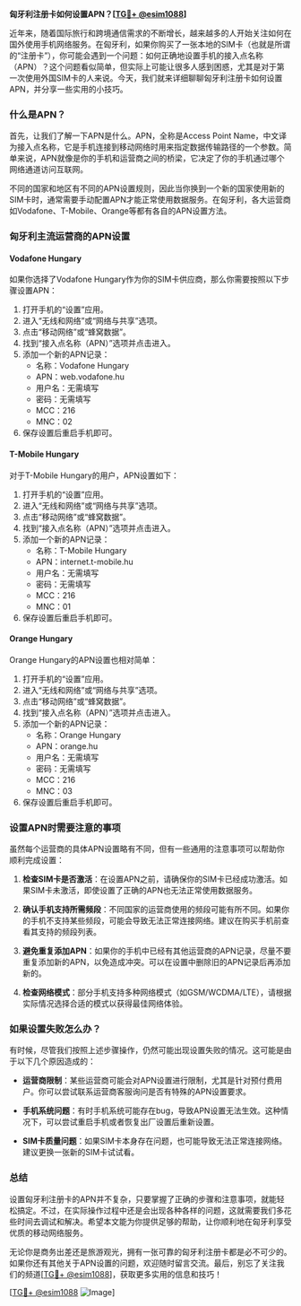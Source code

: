 **匈牙利注册卡如何设置APN？[[TG💪+ @esim1088](https://t.me/s/esim1088)]**

近年来，随着国际旅行和跨境通信需求的不断增长，越来越多的人开始关注如何在国外使用手机网络服务。在匈牙利，如果你购买了一张本地的SIM卡（也就是所谓的“注册卡”），你可能会遇到一个问题：如何正确地设置手机的接入点名称（APN）？这个问题看似简单，但实际上可能让很多人感到困惑，尤其是对于第一次使用外国SIM卡的人来说。今天，我们就来详细聊聊匈牙利注册卡如何设置APN，并分享一些实用的小技巧。

### 什么是APN？

首先，让我们了解一下APN是什么。APN，全称是Access Point Name，中文译为接入点名称，它是手机连接到移动网络时用来指定数据传输路径的一个参数。简单来说，APN就像是你的手机和运营商之间的桥梁，它决定了你的手机通过哪个网络通道访问互联网。

不同的国家和地区有不同的APN设置规则，因此当你换到一个新的国家使用新的SIM卡时，通常需要手动配置APN才能正常使用数据服务。在匈牙利，各大运营商如Vodafone、T-Mobile、Orange等都有各自的APN设置方法。

### 匈牙利主流运营商的APN设置

#### Vodafone Hungary
如果你选择了Vodafone Hungary作为你的SIM卡供应商，那么你需要按照以下步骤设置APN：

1. 打开手机的“设置”应用。
2. 进入“无线和网络”或“网络与共享”选项。
3. 点击“移动网络”或“蜂窝数据”。
4. 找到“接入点名称（APN）”选项并点击进入。
5. 添加一个新的APN记录：
   - 名称：Vodafone Hungary
   - APN：web.vodafone.hu
   - 用户名：无需填写
   - 密码：无需填写
   - MCC：216
   - MNC：02
6. 保存设置后重启手机即可。

#### T-Mobile Hungary
对于T-Mobile Hungary的用户，APN设置如下：

1. 打开手机的“设置”应用。
2. 进入“无线和网络”或“网络与共享”选项。
3. 点击“移动网络”或“蜂窝数据”。
4. 找到“接入点名称（APN）”选项并点击进入。
5. 添加一个新的APN记录：
   - 名称：T-Mobile Hungary
   - APN：internet.t-mobile.hu
   - 用户名：无需填写
   - 密码：无需填写
   - MCC：216
   - MNC：01
6. 保存设置后重启手机即可。

#### Orange Hungary
Orange Hungary的APN设置也相对简单：

1. 打开手机的“设置”应用。
2. 进入“无线和网络”或“网络与共享”选项。
3. 点击“移动网络”或“蜂窝数据”。
4. 找到“接入点名称（APN）”选项并点击进入。
5. 添加一个新的APN记录：
   - 名称：Orange Hungary
   - APN：orange.hu
   - 用户名：无需填写
   - 密码：无需填写
   - MCC：216
   - MNC：03
6. 保存设置后重启手机即可。

### 设置APN时需要注意的事项

虽然每个运营商的具体APN设置略有不同，但有一些通用的注意事项可以帮助你顺利完成设置：

1. **检查SIM卡是否激活**：在设置APN之前，请确保你的SIM卡已经成功激活。如果SIM卡未激活，即使设置了正确的APN也无法正常使用数据服务。
   
2. **确认手机支持所需频段**：不同国家的运营商使用的频段可能有所不同。如果你的手机不支持某些频段，可能会导致无法正常连接网络。建议在购买手机前查看其支持的频段列表。

3. **避免重复添加APN**：如果你的手机中已经有其他运营商的APN记录，尽量不要重复添加新的APN，以免造成冲突。可以在设置中删除旧的APN记录后再添加新的。

4. **检查网络模式**：部分手机支持多种网络模式（如GSM/WCDMA/LTE），请根据实际情况选择合适的模式以获得最佳网络体验。

### 如果设置失败怎么办？

有时候，尽管我们按照上述步骤操作，仍然可能出现设置失败的情况。这可能是由于以下几个原因造成的：

- **运营商限制**：某些运营商可能会对APN设置进行限制，尤其是针对预付费用户。你可以尝试联系运营商客服询问是否有特殊的APN设置要求。
  
- **手机系统问题**：有时手机系统可能存在bug，导致APN设置无法生效。这种情况下，可以尝试重启手机或者恢复出厂设置后重新设置。

- **SIM卡质量问题**：如果SIM卡本身存在问题，也可能导致无法正常连接网络。建议更换一张新的SIM卡试试看。

### 总结

设置匈牙利注册卡的APN并不复杂，只要掌握了正确的步骤和注意事项，就能轻松搞定。不过，在实际操作过程中还是会出现各种各样的问题，这就需要我们多花些时间去调试和解决。希望本文能为你提供足够的帮助，让你顺利地在匈牙利享受优质的移动网络服务。

无论你是商务出差还是旅游观光，拥有一张可靠的匈牙利注册卡都是必不可少的。如果你还有其他关于APN设置的问题，欢迎随时留言交流。最后，别忘了关注我们的频道[[TG💪+ @esim1088](https://t.me/s/esim1088)]，获取更多实用的信息和技巧！

[[TG💪+ @esim1088](https://t.me/s/esim1088) ![Image](https://i.postimg.cc/4NQfJmqS/Snipaste-2025-05-13-00-14-12.png)]